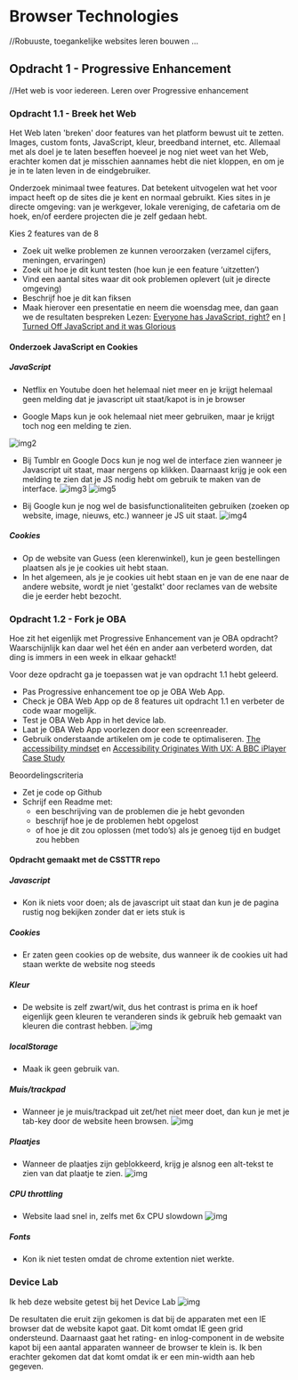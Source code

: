 # Browser Technologies
//Robuuste, toegankelijke websites leren bouwen …

## Opdracht 1 - Progressive Enhancement
//Het web is voor iedereen. Leren over Progressive enhancement

### Opdracht 1.1 - Breek het Web
Het Web laten 'breken' door features van het platform bewust uit te zetten. Images, custom fonts, JavaScript, kleur, breedband internet, etc. Allemaal met als doel je te laten beseffen hoeveel je nog niet weet van het Web, erachter komen dat je misschien aannames hebt die niet kloppen, en om je je in te laten leven in de eindgebruiker.

Onderzoek minimaal twee features. Dat betekent uitvogelen wat het voor impact heeft op de sites die je kent en normaal gebruikt. Kies sites in je directe omgeving: van je werkgever, lokale vereniging, de cafetaria om de hoek, en/of eerdere projecten die je zelf gedaan hebt.

Kies 2 features van de 8
- Zoek uit welke problemen ze kunnen veroorzaken (verzamel cijfers, meningen, ervaringen)
- Zoek uit hoe je dit kunt testen (hoe kun je een feature ‘uitzetten’)
- Vind een aantal sites waar dit ook problemen oplevert (uit je directe omgeving)
- Beschrijf hoe je dit kan fiksen
- Maak hierover een presentatie en neem die woensdag mee, dan gaan we de resultaten bespreken
Lezen: [Everyone has JavaScript, right?](https://kryogenix.org/code/browser/everyonehasjs.html) en [I Turned Off JavaScript and it was Glorious](https://www.wired.com/2015/11/i-turned-off-javascript-for-a-whole-week-and-it-was-glorious/)

#### Onderzoek JavaScript en Cookies

##### JavaScript

* Netflix en Youtube doen het helemaal niet meer en je krijgt helemaal geen melding dat je javascript uit staat/kapot is in je browser

* Google Maps kun je ook helemaal niet meer gebruiken, maar je krijgt toch nog een melding te zien.

![img2](maps.png "google maps without js")

* Bij Tumblr en Google Docs kun je nog wel de interface zien wanneer je Javascript uit staat, maar nergens op klikken. Daarnaast krijg je ook een melding te zien dat je JS nodig hebt om gebruik te maken van de interface.
![img3](tumblr.png "tumblr")
![img5](docs.png "google docs")

* Bij Google kun je nog wel de basisfunctionaliteiten gebruiken (zoeken op website, image, nieuws, etc.) wanneer je JS uit staat.
![img4](google.png "google without js")


##### Cookies
* Op de website van Guess (een klerenwinkel), kun je geen bestellingen plaatsen als je je cookies uit hebt staan.
* In het algemeen, als je je cookies uit hebt staan en je van de ene naar de andere website, wordt je niet 'gestalkt' door reclames van de website die je eerder hebt bezocht.



### Opdracht 1.2 - Fork je OBA
Hoe zit het eigenlijk met Progressive Enhancement van je OBA opdracht? Waarschijnlijk kan daar wel het één en ander aan verbeterd worden, dat ding is immers in een week in elkaar gehackt!

Voor deze opdracht ga je toepassen wat je van opdracht 1.1 hebt geleerd.
- Pas Progressive enhancement toe op je OBA Web App.
- Check je OBA Web App op de 8 features uit opdracht 1.1 en verbeter de code waar mogelijk.
- Test  je OBA Web App in het device lab.
- Laat je OBA Web App voorlezen door een screenreader.
- Gebruik onderstaande artikelen om je code te optimaliseren.
[The accessibility mindset](https://24ways.org/2015/the-accessibility-mindset/) en [Accessibility Originates With UX: A BBC iPlayer Case Study](https://www.smashingmagazine.com/2015/02/bbc-iplayer-accessibility-case-study/)

Beoordelingscriteria
- Zet je code op Github
- Schrijf een Readme met:
  - een beschrijving van de problemen die je hebt gevonden
  - beschrijf hoe je de problemen hebt opgelost
  - of hoe je dit zou oplossen (met todo’s) als je genoeg tijd en budget zou hebben


#### Opdracht gemaakt met de CSSTTR repo

##### Javascript
- Kon ik niets voor doen; als de javascript uit staat dan kun je de pagina rustig nog bekijken zonder dat er iets stuk is

##### Cookies
- Er zaten geen cookies op de website, dus wanneer ik de cookies uit had staan werkte de website nog steeds

##### Kleur
- De website is zelf zwart/wit, dus het contrast is prima en ik hoef eigenlijk geen kleuren te veranderen sinds ik gebruik heb gemaakt van kleuren die contrast hebben.
![img](contrast.png "black and white contrast")

##### localStorage
- Maak ik geen gebruik van.

##### Muis/trackpad
- Wanneer je je muis/trackpad uit zet/het niet meer doet, dan kun je met je tab-key door de website heen browsen.
![img](focus.png "focus in project")

##### Plaatjes
- Wanneer de plaatjes zijn geblokkeerd, krijg je alsnog een alt-tekst te zien van dat plaatje te zien.
![img](nopics.png "no pics but still alt text")

##### CPU throttling
- Website laad snel in, zelfs met 6x CPU slowdown
![img](throttle.png "still loads quickly with 6x cpu slowdown")

##### Fonts
- Kon ik niet testen omdat de chrome extention niet werkte.

### Device Lab
Ik heb deze website getest bij het Device Lab ![img](devicelab.jpg "device lab test")

De resultaten die eruit zijn gekomen is dat bij de apparaten met een IE browser dat de website kapot gaat. Dit komt omdat IE geen grid ondersteund. Daarnaast gaat het rating- en inlog-component in de website kapot bij een aantal apparaten wanneer de browser te klein is. Ik ben erachter gekomen dat dat komt omdat ik er een min-width aan heb gegeven. 
